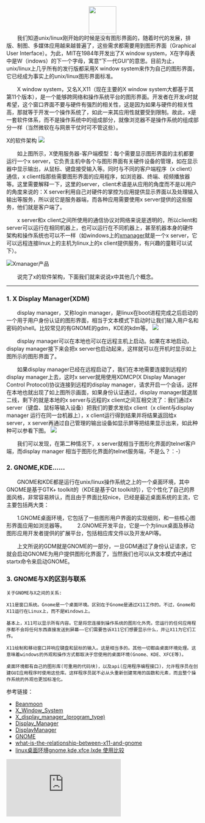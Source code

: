  <div align="center">
    <img src="https://www.easyicon.net/api/resizeApi.php?id=546986&size=72" width="72px">
    <br>
</div>
　　我们知道unix/linux刚开始的时候是没有图形界面的，随着时代的发展，排版、制图、多媒体应用越来越普遍了，这些需求都需要用到图形界面（Graphical User Interface）。为此，MIT在1984年开发出了X window system，X在字母表中是W（indows）的下一个字母，寓意“下一代GUI”的意思。目前为止，unix/linux上几乎所有的发行版都采用X window system来作为自己的图形界面，它已经成为事实上的unix/linux图形界面标准。

　　X window system，又名X,X11（现在主要的X window system大都基于其第11个版本），是一个能够跨网络和操作系统平台的图形界面。开发者在开发x时就希望，这个窗口界面不要与硬件有强烈的相关性，这是因为如果与硬件的相关性高，那就等于开发一个操作系统了，如此一来其应用性就要受到限制。故此，x是一套软件体系，而不是操作系统中的组成部分，就像浏览器不是操作系统的组成部分一样（当然微软在与网景干仗时可不管这些）。

X的软件架构
![](https://i.imgur.com/Ka9OAvi.png)

　　如上图所示，X使用服务器-客户端模型：每个需要显示图形界面的主机都要运行一个x server，它负责主机中各个与图形界面有关硬件设备的管理，如在显示器中显示输出，从鼠标、键盘接受输入等。同时与不同的客户端程序（x client）通信，x client指那些需要图形界面的应用程序，如浏览器、终端、视频播放器等。这里需要解释一下，这里的server，client术语是从应用的角度而不是以用户的角度来说的：X server利用自己对硬件的掌控为应用提供显示界面以及处理输入输出等服务，所以说它是服务器端，而各种应用需要使用x server提供的这些服务，他们就是客户端了。

　　x server和x client之间所使用的通信协议对网络来说是透明的，所以client和server可以运行在相同机器上，也可以运行在不同机器上，甚至机器本身的硬件架构和操作系统也可以不一样（如windows上的[xmanager](http://www.xshellcn.com/)就是一个x server，它可以远程连接linux上的主机为linux上的x client提供服务，有兴趣的童鞋可以试下）。
  
![Xmanager产品](https://i.imgur.com/DgzabP3.png)

 　　说完了x的软件架构，下面我们就来说说x中其他几个概念。
   
   
-------------------

### 1. X Display Manager(XDM)

　　display manager，又称login manager，是linux在boot进程完成之后启动的一个用于用户身份认证的图形界面，相当于文本模式下启动时让我们输入用户名和密码的shell。比较常见的有GNOME的gdm，KDE的kdm等。
![](https://i.imgur.com/F3slo4W.jpg)
　　

　　display manager可以在本地也可以在远程主机上启动。如果在本地启动，display manager接下来会把x server也启动起来，这样就可以在开机时显示如上图所示的图形界面了。

　　如果display manager已经在远程启动了，我们在本地需要连接到远程的display manager上去，这时x server就用使用XDMCP(X Display Manager Control Protocol)协议连接到远程的display manager，请求开启一个会话，这样在本地也就出现了如上图所示画面，如果身份认证通过，display manager就退居二线，剩下的就是本地的x server与远程的x client之间互相交流了：我们通过x server（键盘、鼠标等输入设备）把我们的要求发给x client（x client与display manager 运行在同一台机器上），x client运行得到结果并将结果返回给x server，x server再通过自己管理的输出设备如显示屏等把结果显示出来，如此种种可以参看下图。
![](https://i.imgur.com/PZuSO7T.png)

　　我们可以发现，在第二种情况下，x server就相当于图形化界面的telnet客户端，而display manager 相当于图形化界面的telnet服务端，不是么？：-）

### 2. GNOME,KDE......

　　GNOME和KDE都是运行在unix/linux操作系统之上的一个桌面环境，其中GNOME是基于GTK+ toolkit的（KDE是基于Qt toolkit的），它个性化了自己的界面风格，非常容易辨认，而且由于界面比较nice，已经是最近桌面系统的主流，它主要包括两大类：
  
　　1.GNOME桌面环境，它包括了一些图形用户界面的实现细则，和一些核心图形界面应用如浏览器等。
　　2.GNOME开发平台，它是一个为linux桌面及移动图形应用开发者提供的扩展平台，包括相应库文件以及开发API等。
  
　　上文所说的GDM就是GNOME的一部分，一旦GDM通过了身份认证请求，它就会启动GNOME为用户提供图形化界面了，当然我们也可以从文本模式中通过startx命令来启动GNOME。
  
 ### 3. GNOME与X的区别与联系
  
    关于GNOME与X之间的关系:

    X11是窗口系统。Gnome是一个桌面环境。区别在于Gnome是通过X11工作的。不过，Gnome和X11运行在Linux上，而不是Windows上。

    基本上，X11可以显示所有内容。它是将您连接到操作系统的图形化外壳。您运行的任何应用程序都不会将任何东西直接发送到屏幕——它们需要告诉X11它们想要显示什么，并让X11为它们工作。

    X11绘制和移动窗口并响应键盘和鼠标的输入。这是相当多的。其他一切都由桌面环境处理。这意味着windows的外观和操作方式都取决于您使用的桌面环境(Gnome、KDE、XFCE等)。

    桌面环境都有自己的图形库(可重用的代码块)，以及api(应用程序编程接口)，允许程序员在创建GUI应用程序时使用这些库。这样程序员就不必从头重新创建常用的函数和元素，而且整个操作系统的外观也更加标准化。


参考链接：

- [Beanmoon](https://www.cnblogs.com/beanmoon/p/3404911.html)
- [X_Window_System](http://en.wikipedia.org/wiki/X_Window_System)
- [X_display_manager_(program_type)](http://en.wikipedia.org/wiki/X_display_manager_(program_type))
- [Display_Manager](https://wiki.archlinux.org/index.php/Display_Manager)
- [DisplayManager](https://wiki.debian.org/DisplayManager)
- [GNOME](http://en.wikipedia.org/wiki/GNOME)
- [what-is-the-relationship-between-x11-and-gnome](http://stackoverflow.com/questions/17251293/what-is-the-relationship-between-x11-and-gnome) 
- [linux桌面环境gnome,kde,xfce,lxde 使用比较](https://www.jb51.net/LINUXjishu/512251.html)

![](https://www.easyicon.net/api/resizeApi.php?id=540438&size=128)

